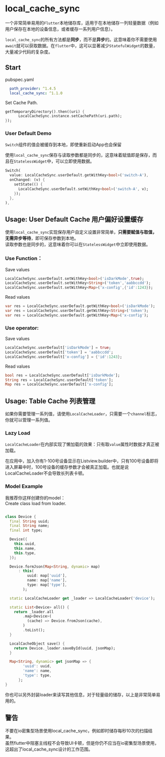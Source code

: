 # local_cache_sync

一个非常简单易用的`Flutter`本地储存库，适用于在本地储存一列轻量数据（例如用户保存在本地的设备信息，或者缓存一系列用户信息）。

`local_cache_sync`的所有方法都是**同步**，而不是**异步**的。这意味着你不需要使用`await`就可以获取数据。在`flutter`中，这可以显著减少`StatefulWidget`的数量，大量减少代码的复杂度。

## Start

pubspec.yaml
```yaml
  path_provider: ^1.4.5
  local_cache_sync: ^1.1.0
```

Set Cache Path.

```dart
getTemporaryDirectory().then((uri) {
      LocalCacheSync.instance.setCachePath(uri.path);
});
```

### User Default Demo

`Switch`组件的值会被缓存到本地，即使重新启动App也会保留

使用`local_cache_sync`保存与读取参数都是同步的，这意味着赋值即是保存，而且在`StatelessWidget`中，可以立即使用数据。

```dart
Switch(
  value: LocalCacheSync.userDefault.getWithKey<bool>('switch-A'),
  onChanged: (v) {
    setState(() {
      LocalCacheSync.userDefault.setWithKey<bool>('switch-A', v);
    });
  },
),
```

## Usage: User Default Cache 用户偏好设置缓存

使用`local_cache_sync`实现保存用户自定义设置非常简单，**只需要赋值与取值，无需异步等待**，即可保存参数到本地。  
读取参数也是同步的，这意味着你可以在`StatelessWidget`中立即使用数据。

### Use Function：
Save values
```dart
LocalCacheSync.userDefault.setWithKey<bool>('isDarkMode',true);
LocalCacheSync.userDefault.setWithKey<String>('token','aabbccdd');
LocalCacheSync.userDefault.setWithKey<Map>('x-config',{'id':1243});
```
Read values
```dart
var res = LocalCacheSync.userDefault.getWithKey<bool>('isDarkMode');
var res = LocalCacheSync.userDefault.getWithKey<String>('token');
var res = LocalCacheSync.userDefault.getWithKey<Map>('x-config');
```
### Use operator:
Save values
```dart
LocalCacheSync.userDefault['isDarkMode'] = true;
LocalCacheSync.userDefault['token'] = 'aabbccdd';
LocalCacheSync.userDefault['x-config'] = {'id':1243};
```
Read values
```dart
bool res = LocalCacheSync.userDefault['isDarkMode'];
String res = LocalCacheSync.userDefault['token'];
Map res = LocalCacheSync.userDefault['x-config'];
```

## Usage: Table Cache 列表管理

如果你需要管理一系列值，请使用`LocalCacheLoader`，只需要一个`channel`标志，你就可以管理一系列值。    

### Lazy Load

`LocalCacheLoader`在内部实现了懒加载的效果：只有取`value`属性时数据才真正被加载。  

在应用中，加入你有1-100号设备显示在Listview.builder中，只有100号设备即将进入屏幕中时，100号设备的缓存参数才会被真正加载。也就是说LocalCacheLoader不会导致长列表卡顿。

### Model Example

我推荐你这样创建你的model：  
Create class load from loader.

```dart

class Device {
  final String uuid;
  final String name;
  final int type;

  Device({
    this.uuid,
    this.name,
    this.type,
  });

  Device.formJson(Map<String, dynamic> map)
      : this(
          uuid: map['uuid'],
          name: map['name'],
          type: map['type'],
        );

  static LocalCacheLoader get _loader => LocalCacheLoader('device');

  static List<Device> all() {
    return _loader.all
        .map<Device>(
          (cache) => Device.fromJson(cache),
        )
        .toList();
  }

  LocalCacheObject save() {
    return Device._loader.saveById(uuid, jsonMap);
  }

  Map<String, dynamic> get jsonMap => {
        'uuid': uuid,
        'name': name,
        'type': type,
      };
}
```

你也可以另外封装loader来读写其他信息，对于轻量级的储存，以上是非常简单易用的。


## 警告

不要在io密集型场景使用local_cache_sync，例如即时储存每秒10次的扫描结果。  
虽然flutter中阻塞主线程不会导致UI卡顿，但是你仍不应当在io密集型场景使用，这超出了local_cache_sync设计的工作范围。